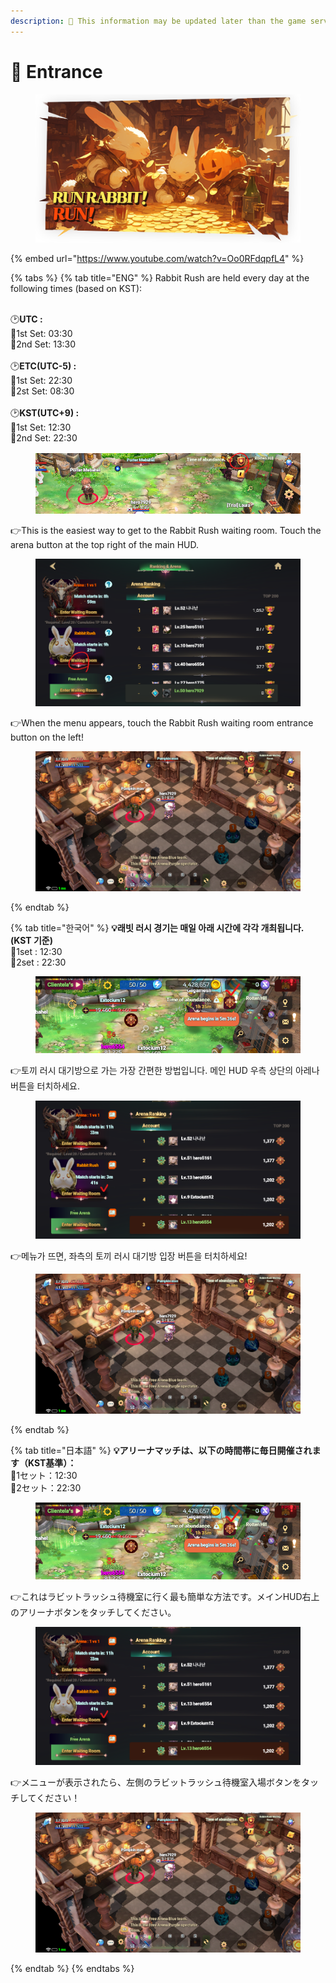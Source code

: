 ```yaml
---
description: 🛑 This information may be updated later than the game server data.
---
```


# 📁 Entrance

<figure><img src="../../.gitbook/assets/LevelupRabbit (1).png" alt=""><figcaption></figcaption></figure>

{% embed url="https://www.youtube.com/watch?v=Oo0RFdqpfL4" %}

{% tabs %}
{% tab title="ENG" %}
Rabbit Rush are held every day at the following times (based on KST):&#x20;

\
🕑**UTC :**\
🎯1st Set: 03:30\
🎯2nd Set: 13:30\
\
🕑**ETC(UTC-5) :**\
🎯1st Set: 22:30\
🎯2st Set: 08:30\
\
🕑**KST(UTC+9) :**\
🎯1st Set: 12:30 \
🎯2nd Set: 22:30

<figure><img src="../../.gitbook/assets/image (74).png" alt=""><figcaption></figcaption></figure>

👉This is the easiest way to get to the Rabbit Rush waiting room. Touch the arena button at the top right of the main HUD.

<figure><img src="../../.gitbook/assets/image (75).png" alt=""><figcaption></figcaption></figure>

👉When the menu appears, touch the Rabbit Rush waiting room entrance button on the left!

<figure><img src="../../.gitbook/assets/image (85).png" alt=""><figcaption></figcaption></figure>
{% endtab %}

{% tab title="한국어" %}
**💡래빗 러시  경기는 매일 아래 시간에 각각 개최됩니다. (KST 기준)** \
🎯1set : 12:30\
🎯2set : 22:30&#x20;

<figure><img src="../../.gitbook/assets/image (660).png" alt=""><figcaption></figcaption></figure>

👉토끼 러시 대기방으로 가는 가장 간편한 방법입니다. 메인 HUD 우측 상단의 아레나 버튼을 터치하세요.

<figure><img src="../../.gitbook/assets/image (661).png" alt=""><figcaption></figcaption></figure>

👉메뉴가 뜨면, 좌측의 토끼 러시 대기방 입장 버튼을 터치하세요!

<figure><img src="../../.gitbook/assets/image (85).png" alt=""><figcaption></figcaption></figure>
{% endtab %}

{% tab title="日本語" %}
**💡アリーナマッチは、以下の時間帯に毎日開催されます（KST基準）：**\
🎯1セット：12:30\
🎯2セット：22:30&#x20;

<figure><img src="../../.gitbook/assets/image (660).png" alt=""><figcaption></figcaption></figure>

👉これはラビットラッシュ待機室に行く最も簡単な方法です。メインHUD右上のアリーナボタンをタッチしてください。

<figure><img src="../../.gitbook/assets/image (661).png" alt=""><figcaption></figcaption></figure>

👉メニューが表示されたら、左側のラビットラッシュ待機室入場ボタンをタッチしてください！

<figure><img src="../../.gitbook/assets/image (85).png" alt=""><figcaption></figcaption></figure>
{% endtab %}
{% endtabs %}
